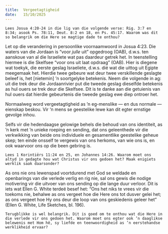 ```yaml
---
title:  Vergeetagtigheid
date:   15/10/2025
---
```


`Lees Josua 4:20-24 in die lig van die volgende verse: Rig. 3:7 en 8:34; asook Ps. 78:11, Deut. 8:2 en 18, en Ps. 45:17. Waarom was dit so belangrik om die Here se magtige dade te onthou?`

Let op die verandering in persoonlike voornaamwoord in Josua 4:23. Die waters van die Jordaan is “voor _julle_ uit” opgedroog (OAB), d.w.s. ten aanskoue van al die Israeliete wat pas daardeur getrek het. In teenstelling hiermee is die Skelfsee “voor ons uit laat opdraag” (OAB). Hier is diegene wat toekyk, die eerste geslag Israeliete, d.w.s. dié wat die uittog uit Egipte meegemaak het. Hierdie twee gebeure wat deur twee verskillende geslagte beleef is, het [nietemin] ’n soortgelyke betekenis. Neem die volgende in ag: uit die trek deur die Jordaanrivier put die tweede geslag dieselfde betekenis as hul ouers se trek deur die Skelfsee. Dit is te danke aan die getuienis van hul ouers dat hierdie gebeurtenis die tweede geslag ewe diep ontroer het.

Normaalweg word vergeetagtigheid as ’n eg-menslike — en dus normale — eienskap beskou. Vir ‘n mens se geestelike lewe kan dit egter ernstige gevolge inhou.

Selfs vir die hedendaagse gelowige behels die behoud van ons identiteit, as ’n kerk met ’n unieke roeping en sending, dat ons geleenthede vir die verkwikking van beide ons individuele en gesamentlike geestelike geheue skep; ten einde onsself te vergewis van ons herkoms, van wie ons is, en ook waarvoor ons op die been gebring is.

`Lees 1 Korintiërs 11:24 en 25, en Johannes 14:26. Waarom moet ons altyd in gedagte hou wat Christus vir ons gedoen het? Maak enigiets werklik saak daarsonder?`

As ons nie ons lewenspad voortdurend met God se weldade en openbarings van die verlede verlig en rig nie, sal ons gewis die nodige motivering vir die uitvoer van ons sending op die lange duur verloor. Dit is iets wat Ellen G. White terdeë besef het: “Ons het niks te vrees vir die toekoms nie, behalwe as ons vergeet hoe die Here ons tot dusver gelei het; as ons vergeet hoe Hy ons deur die loop van ons geskiedenis geleer het” (Ellen G. White, Life Sketches, bl. 196).

`Terugblikke is wel belangrik. Dit is goed om te onthou wat die Here in die verlede vir ons gedoen het. Waarom moet ons egter ook ’n daaglikse belewenis met Hom hê, sy liefde en teenwoordigheid as ’n eerstehandse werklikheid ervaar?`